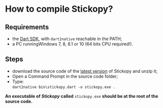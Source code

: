 # How to compile Stickopy?

## Requirements
* the [Dart SDK](https://dart.dev/get-dart), with `dart2native` reachable in the PATH;
* a PC runningWindows 7, 8, 8.1 or 10 (64 bits CPU required!).

## Steps
* download the source code of the [latest version](https://github.com/FLA-Coding/Stickopy/releases/latest) of Stickopy and unzip it;
* Open a Command Prompt in the source code folder;
* Type:<br/>
  ```dart2native bin\stickopy.dart -o stickopy.exe```&nbsp;&nbsp;.

**An executable of *Stickopy* called** `stickopy.exe` **should be at the root of the source code.**
